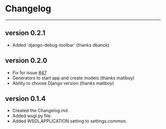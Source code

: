 Changelog
=========
---------

## version 0.2.1

- Added 'django-debug-toolbar' (thanks dbanck)

## version 0.2.0

- Fix for issue [#47](https://github.com/diegotoral/generator-django/issues/47)
- Generators to start app and create models (thanks matiboy)
- Ability to choose Django version (thanks matiboy)

## version 0.1.4

- Created the Changelog.md.
- Added wsgi.py file.
- Added WSGI_APPLICATION setting to settings.common.
